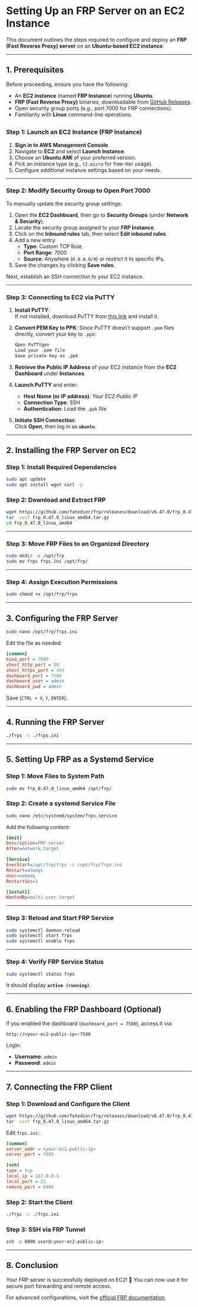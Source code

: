 # **Setting Up an FRP Server on an EC2 Instance**

This document outlines the steps required to configure and deploy an **FRP (Fast Reverse Proxy) server** on an **Ubuntu-based EC2 instance**.

---

## **1. Prerequisites**

Before proceeding, ensure you have the following:

- An **EC2 instance** (named **FRP Instance**) running **Ubuntu**.
- **FRP (Fast Reverse Proxy)** binaries, downloadable from [GitHub Releases](https://github.com/fatedier/frp/releases).
- Open security group ports (e.g., port 7000 for FRP connections).
- Familiarity with **Linux** command-line operations.

##

### **Step 1: Launch an EC2 Instance (FRP Instance)**

1. **Sign in to AWS Management Console**.
2. Navigate to **EC2** and select **Launch Instance**.
3. Choose an **Ubuntu AMI** of your preferred version.
4. Pick an instance type (e.g., `t2.micro` for free-tier usage).
5. Configure additional instance settings based on your needs.

---

### **Step 2: Modify Security Group to Open Port 7000**

To manually update the security group settings:

1. Open the **EC2 Dashboard**, then go to **Security Groups** (under **Network & Security**).
2. Locate the security group assigned to your **FRP Instance**.
3. Click on the **Inbound rules** tab, then select **Edit inbound rules**.
4. Add a new entry:
   - **Type**: Custom TCP Rule
   - **Port Range**: 7000
   - **Source**: Anywhere (`0.0.0.0/0`) or restrict it to specific IPs.
5. Save the changes by clicking **Save rules**.

Next, establish an SSH connection to your EC2 instance.

---

### **Step 3: Connecting to EC2 via PuTTY**

1. **Install PuTTY**:  
   If not installed, download PuTTY from [this link](https://www.putty.org/) and install it.

2. **Convert PEM Key to PPK**:
   Since PuTTY doesn’t support `.pem` files directly, convert your key to `.ppk`:

   ```bash
   Open PuTTYgen
   Load your .pem file
   Save private key as .ppk
   ```

3. **Retrieve the Public IP Address** of your EC2 instance from the **EC2 Dashboard** under **Instances**.

4. **Launch PuTTY** and enter:
   - **Host Name (or IP address)**: *Your EC2 Public IP*
   - **Connection Type**: SSH
   - **Authentication**: Load the `.ppk` file

5. **Initiate SSH Connection**:  
   Click **Open**, then log in as **`ubuntu`**.

---

## **2. Installing the FRP Server on EC2**

### **Step 1: Install Required Dependencies**

```bash
sudo apt update
sudo apt install wget curl -y
```

### **Step 2: Download and Extract FRP**

```bash
wget https://github.com/fatedier/frp/releases/download/v0.47.0/frp_0.47.0_linux_amd64.tar.gz
tar -zxvf frp_0.47.0_linux_amd64.tar.gz
cd frp_0.47.0_linux_amd64
```

---

### **Step 3: Move FRP Files to an Organized Directory**

```bash
sudo mkdir -p /opt/frp
sudo mv frps frps.ini /opt/frp/
```

---

### **Step 4: Assign Execution Permissions**

```bash
sudo chmod +x /opt/frp/frps
```

---

## **3. Configuring the FRP Server**

```bash
sudo nano /opt/frp/frps.ini
```

Edit the file as needed:

```ini
[common]
bind_port = 7000
vhost_http_port = 80
vhost_https_port = 443
dashboard_port = 7500
dashboard_user = admin
dashboard_pwd = admin
```

Save (`CTRL + X`, `Y`, `ENTER`).

---

## **4. Running the FRP Server**

```bash
./frps -c ./frps.ini
```

---

## **5. Setting Up FRP as a Systemd Service**

### **Step 1: Move Files to System Path**

```bash
sudo mv frp_0.47.0_linux_amd64 /opt/frp/
```

### **Step 2: Create a systemd Service File**

```bash
sudo nano /etc/systemd/system/frps.service
```

Add the following content:

```ini
[Unit]
Description=FRP server
After=network.target

[Service]
ExecStart=/opt/frp/frps -c /opt/frp/frps.ini
Restart=always
User=nobody
RestartSec=3

[Install]
WantedBy=multi-user.target
```

---

### **Step 3: Reload and Start FRP Service**

```bash
sudo systemctl daemon-reload
sudo systemctl start frps
sudo systemctl enable frps
```

---

### **Step 4: Verify FRP Service Status**

```bash
sudo systemctl status frps
```

It should display **`active (running)`**.

---

## **6. Enabling the FRP Dashboard (Optional)**

If you enabled the dashboard (`dashboard_port = 7500`), access it via:

```
http://<your-ec2-public-ip>:7500
```

Login:  
- **Username**: `admin`  
- **Password**: `admin`  

---

## **7. Connecting the FRP Client**

### **Step 1: Download and Configure the Client**

```bash
wget https://github.com/fatedier/frp/releases/download/v0.47.0/frp_0.47.0_linux_amd64.tar.gz
tar -zxvf frp_0.47.0_linux_amd64.tar.gz
```

Edit `frpc.ini`:

```ini
[common]
server_addr = <your-ec2-public-ip>
server_port = 7000

[ssh]
type = tcp
local_ip = 127.0.0.1
local_port = 22
remote_port = 6000
```

### **Step 2: Start the Client**

```bash
./frpc -c ./frpc.ini
```

### **Step 3: SSH via FRP Tunnel**

```bash
ssh -p 6000 user@<your-ec2-public-ip>
```

---

## **8. Conclusion**

Your FRP server is successfully deployed on EC2! 🚀 You can now use it for secure port forwarding and remote access.

For advanced configurations, visit the [official FRP documentation](https://github.com/fatedier/frp/blob/master/README.md).

